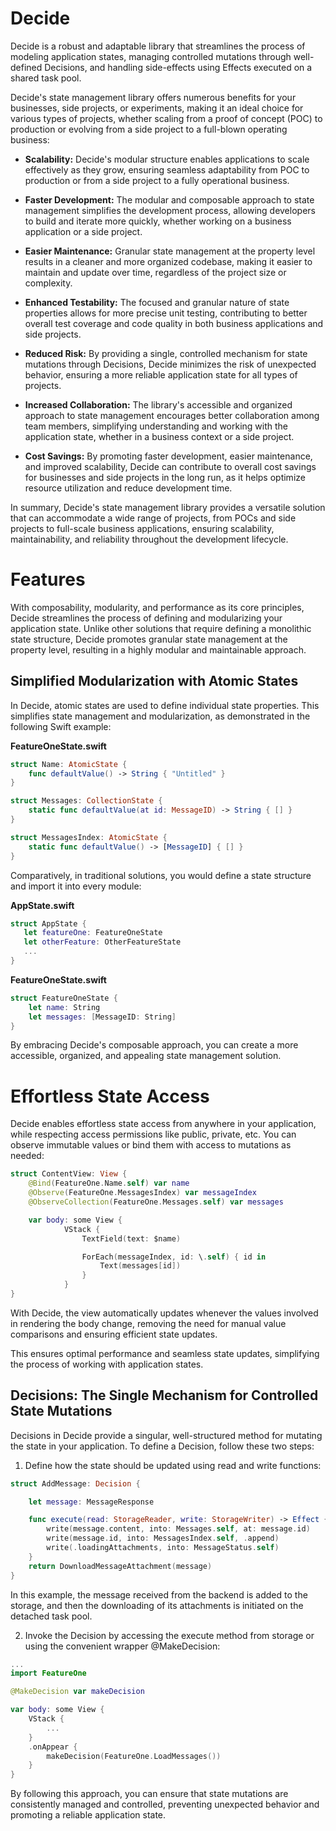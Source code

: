 # Decide

Decide is a robust and adaptable library that streamlines the process of modeling application states, managing controlled mutations through well-defined Decisions, and handling side-effects using Effects executed on a shared task pool.

Decide's state management library offers numerous benefits for your businesses, side projects, or experiments, making it an ideal choice for various types of projects, whether scaling from a proof of concept (POC) to production or evolving from a side project to a full-blown operating business:

- **Scalability:** Decide's modular structure enables applications to scale effectively as they grow, ensuring seamless adaptability from POC to production or from a side project to a fully operational business.

- **Faster Development:** The modular and composable approach to state management simplifies the development process, allowing developers to build and iterate more quickly, whether working on a business application or a side project.

- **Easier Maintenance:** Granular state management at the property level results in a cleaner and more organized codebase, making it easier to maintain and update over time, regardless of the project size or complexity.

- **Enhanced Testability:** The focused and granular nature of state properties allows for more precise unit testing, contributing to better overall test coverage and code quality in both business applications and side projects.

- **Reduced Risk:** By providing a single, controlled mechanism for state mutations through Decisions, Decide minimizes the risk of unexpected behavior, ensuring a more reliable application state for all types of projects.

- **Increased Collaboration:** The library's accessible and organized approach to state management encourages better collaboration among team members, simplifying understanding and working with the application state, whether in a business context or a side project.

- **Cost Savings:** By promoting faster development, easier maintenance, and improved scalability, Decide can contribute to overall cost savings for businesses and side projects in the long run, as it helps optimize resource utilization and reduce development time.

In summary, Decide's state management library provides a versatile solution that can accommodate a wide range of projects, from POCs and side projects to full-scale business applications, ensuring scalability, maintainability, and reliability throughout the development lifecycle.

# Features

With composability, modularity, and performance as its core principles, Decide streamlines the process of defining and modularizing your application state. Unlike other solutions that require defining a monolithic state structure, Decide promotes granular state management at the property level, resulting in a highly modular and maintainable approach.


## Simplified Modularization with Atomic States
In Decide, atomic states are used to define individual state properties. This simplifies state management and modularization, as demonstrated in the following Swift example:

**FeatureOneState.swift**
```swift
struct Name: AtomicState {
    func defaultValue() -> String { "Untitled" }
}

struct Messages: CollectionState {
    static func defaultValue(at id: MessageID) -> String { [] }
}

struct MessagesIndex: AtomicState {
    static func defaultValue() -> [MessageID] { [] }
}
```

Comparatively, in traditional solutions, you would define a state structure and import it into every module:

**AppState.swift**
```swift
struct AppState {
   let featureOne: FeatureOneState
   let otherFeature: OtherFeatureState
   ...
}
```

**FeatureOneState.swift**
```swift
struct FeatureOneState {
    let name: String
    let messages: [MessageID: String]
}
```

By embracing Decide's composable approach, you can create a more accessible, organized, and appealing state management solution.


# Effortless State Access

Decide enables effortless state access from anywhere in your application, while respecting access permissions like public, private, etc. You can observe immutable values or bind them with access to mutations as needed:

```swift
struct ContentView: View {
    @Bind(FeatureOne.Name.self) var name
    @Observe(FeatureOne.MessagesIndex) var messageIndex
    @ObserveCollection(FeatureOne.Messages.self) var messages

    var body: some View {
            VStack {
                TextField(text: $name)

                ForEach(messageIndex, id: \.self) { id in
                    Text(messages[id])
                }
            }
}
```

With Decide, the view automatically updates whenever the values involved in rendering the body change, removing the need for manual value comparisons and ensuring efficient state updates.

This ensures optimal performance and seamless state updates, simplifying the process of working with application states.

## Decisions: The Single Mechanism for Controlled State Mutations

Decisions in Decide provide a singular, well-structured method for mutating the state in your application. To define a Decision, follow these two steps:

1. Define how the state should be updated using read and write functions:
```swift
struct AddMessage: Decision {

    let message: MessageResponse

    func execute(read: StorageReader, write: StorageWriter) -> Effect {
        write(message.content, into: Messages.self, at: message.id)
        write(message.id, into: MessagesIndex.self, .append)
        write(.loadingAttachments, into: MessageStatus.self)
    }
    return DownloadMessageAttachment(message)
}
```

In this example, the message received from the backend is added to the storage, and then the downloading of its attachments is initiated on the detached task pool.

2. Invoke the Decision by accessing the execute method from storage or using the convenient wrapper @MakeDecision:
```swift
...
import FeatureOne

@MakeDecision var makeDecision

var body: some View {
    VStack {
        ...
    }
    .onAppear {
        makeDecision(FeatureOne.LoadMessages())
    }
}
```

By following this approach, you can ensure that state mutations are consistently managed and controlled, preventing unexpected behavior and promoting a reliable application state.
